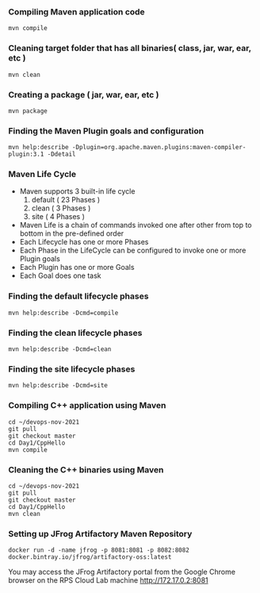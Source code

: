 ### Compiling Maven application code
```
mvn compile
```

### Cleaning target folder that has all binaries( class, jar, war, ear, etc )
```
mvn clean
```

### Creating a package ( jar, war, ear, etc )
```
mvn package
```

### Finding the Maven Plugin goals and configuration
```
mvn help:describe -Dplugin=org.apache.maven.plugins:maven-compiler-plugin:3.1 -Ddetail
```

### Maven Life Cycle
- Maven supports 3 built-in life cycle
   1. default ( 23 Phases )
   2. clean ( 3 Phases )
   3. site ( 4 Phases )
- Maven Life is a chain of commands invoked one after other from top to bottom in the pre-defined order
- Each Lifecycle has one or more Phases
- Each Phase in the LifeCycle can be configured to invoke one or more Plugin goals
- Each Plugin has one or more Goals
- Each Goal does one task

### Finding the default lifecycle phases
```
mvn help:describe -Dcmd=compile
```

### Finding the clean lifecycle phases
```
mvn help:describe -Dcmd=clean
```

### Finding the site lifecycle phases
```
mvn help:describe -Dcmd=site
```

### Compiling C++ application using Maven
```
cd ~/devops-nov-2021
git pull
git checkout master
cd Day1/CppHello
mvn compile
```

### Cleaning the C++ binaries using Maven
```
cd ~/devops-nov-2021
git pull
git checkout master
cd Day1/CppHello
mvn clean
```

### Setting up JFrog Artifactory Maven Repository
```
docker run -d -name jfrog -p 8081:8081 -p 8082:8082 docker.bintray.io/jfrog/artifactory-oss:latest
```
You may access the JFrog Artifactory portal from the Google Chrome browser on the RPS Cloud Lab machine
http://172.17.0.2:8081
